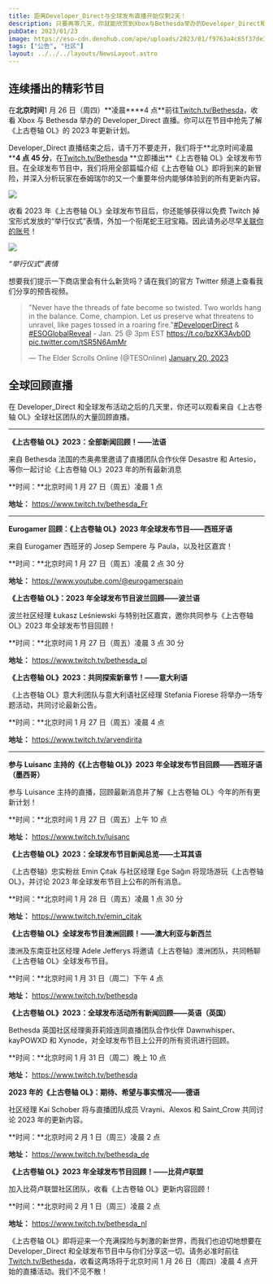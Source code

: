 ```yaml
---
title: 距离Developer_Direct与全球发布直播开始仅剩2天！
description: 只要再等几天，你就能欣赏到Xbox与Bethesda举办的Developer_Direct和紧随其后开始的全球发布活动，并从中了解《上古卷轴OL》的未来更新计划！
pubDate: 2023/01/23
image: https://eso-cdn.denohub.com/ape/uploads/2023/01/f9763a4c65f37de32cf5c2ca927a83b9.jpg
tags: ["公告", "社区"]
layout: ../../../layouts/NewsLayout.astro
---
```


## 连续播出的精彩节目

在**北京时间**1 月 26 日（周四）**凌晨\*\***4 点\*\*前往[Twitch.tv/Bethesda](https://www.twitch.tv/bethesda)，收看 Xbox
与 Bethesda 举办的 Developer_Direct 直播。你可以在节目中抢先了解《上古卷轴 OL》的 2023 年更新计划。

Developer_Direct 直播结束之后，请千万不要走开，我们将于**北京时间凌晨\*\***4 点 45
分**，在[Twitch.tv/Bethesda](https://www.twitch.tv/bethesda) **立即播出\*\*《上古卷轴
OL》全球发布节目。在全球发布节目中，我们将用全部篇幅介绍《上古卷轴
OL》即将到来的新冒险，并深入分析玩家在泰姆瑞尔的又一个重要年份内能够体验到的所有更新内容。

![](https://eso-cdn.denohub.com/ape/uploads/2023/01/c4140d6a9d29779410ed4df95668af7f.jpg)

收看 2023 年《上古卷轴 OL》全球发布节目后，你还能够获得以免费 Twitch
掉宝形式发放的“举行仪式”表情，外加一个衔尾蛇王冠宝箱。因此请务必尽早[关联你的账号](https://help-zh-cn.elderscrollsonline.com/app/answers/detail/a_id/56542)！

![](https://eso-cdn.denohub.com/ape/uploads/2023/01/503169fd58c839430d8894bde2b9adb7.jpg)

<p class="text-gray-500 text-sm text-center"><i>“举行仪式”表情</i></p>

想要我们提示一下商店里会有什么新货吗？请在我们的官方 Twitter 频道上查看我们分享的预告视频。

> "Never have the threads of fate become so twisted. Two worlds hang in the balance. Come, champion. Let us preserve
> what threatens to unravel, like pages tossed in a roaring
> fire."[#DeveloperDirect](https://twitter.com/hashtag/DeveloperDirect?src=hash&ref_src=twsrc%5Etfw) &
> [#ESOGlobalReveal](https://twitter.com/hashtag/ESOGlobalReveal?src=hash&ref_src=twsrc%5Etfw) - Jan. 25 @ 3pm EST
> <https://t.co/bzXK3Avb0D> [pic.twitter.com/tSR5N6AmMr](https://t.co/tSR5N6AmMr)
>
> — The Elder Scrolls Online (@TESOnline)
> [January 20, 2023](https://twitter.com/TESOnline/status/1616442936065167365?ref_src=twsrc%5Etfw)

## 全球回顾直播

在 Developer_Direct 和全球发布活动之后的几天里，你还可以观看来自《上古卷轴 OL》全球社区团队的大量回顾直播。

---

**《上古卷轴 OL》2023：全部新闻回顾！——法语**

来自 Bethesda 法国的杰奥弗里邀请了直播团队合作伙伴 Desastre 和 Artesio，等你一起讨论《上古卷轴 OL》2023 年的所有最新消息

**时间：**北京时间 1 月 27 日（周五）凌晨 1 点

**地址：** <https://www.twitch.tv/bethesda_Fr>

---

**Eurogamer 回顾：《上古卷轴 OL》2023 年全球发布节目——西班牙语**

来自 Eurogamer 西班牙的 Josep Sempere 与 Paula，以及社区嘉宾！

**时间：**北京时间 1 月 27 日（周五）凌晨 2 点 30 分

**地址：** <https://www.youtube.com/@eurogamerspain> [](https://www.youtube.com/@eurogamerspain)

**《上古卷轴 OL》：2023 年全球发布节目波兰回顾——波兰语**

波兰社区经理 Łukasz Leśniewski 与特别社区嘉宾，邀你共同参与《上古卷轴 OL》2023 年全球发布节目回顾！

**时间：**北京时间 1 月 27 日（周五）凌晨 3 点 30 分

**地址：** <https://www.twitch.tv/bethesda_pl>

**《上古卷轴 OL》2023：共同探索新章节！——意大利语**

《上古卷轴 OL》意大利团队与意大利语社区经理 Stefania Fiorese 将举办一场专题活动，共同讨论最新公告。

**时间：**北京时间 1 月 27 日（周五）凌晨 4 点

**地址：** <https://www.twitch.tv/arvendirita>

---

**参与 Luisanc 主持的《《上古卷轴 OL》》2023 年全球发布节目回顾——西班牙语（墨西哥）**

参与 Luisance 主持的直播，回顾最新消息并了解《上古卷轴 OL》今年的所有更新计划！

**时间：**北京时间 1 月 27 日（周五）上午 10 点

**地址：** <https://www.twitch.tv/luisanc> [](https://www.twitch.tv/luisanc)

**《上古卷轴 OL》2023：全球发布节目新闻总览——土耳其语**

《上古卷轴》忠实粉丝 Emin Çıtak 与社区经理 Ege Sağın 将现场游玩《上古卷轴 OL》，并讨论 2023
年全球发布节目上公布的所有消息。

**时间：**北京时间 1 月 28 日（周五）凌晨 1 点 30 分

**地址：** <https://www.twitch.tv/emin_citak>

**《上古卷轴 OL》全球发布节目澳洲回顾！——澳大利亚与新西兰**

澳洲及东南亚社区经理 Adele Jefferys 将邀请《上古卷轴》澳洲团队，共同畅聊《上古卷轴 OL》全球发布节目。

**时间：**北京时间 1 月 31 日（周二）下午 4 点

**地址：** <https://www.twitch.tv/bethesda>

**《上古卷轴 OL》2023：全球发布活动所有新闻回顾——英语（英国）**

Bethesda 英国社区经理奥菲莉娅连同直播团队合作伙伴 Dawnwhisper、kayPOWXD 和
Xynode，对全球发布节目上公开的所有资讯进行回顾。

**时间：**北京时间 1 月 31 日（周二）晚上 10 点

**地址：** <https://www.twitch.tv/bethesda> [](https://www.twitch.tv/bethesda)

**2023 年的《上古卷轴 OL》：期待、希望与事实情况——德语**

社区经理 Kai Schober 将与直播团队成员 Vrayni、Alexos 和 Saint_Crow 共同讨论 2023 年的更新内容。

**时间：**北京时间 2 月 1 日（周三）凌晨 2 点

**地址：** <https://www.twitch.tv/bethesda_de> [](https://www.twitch.tv/bethesda_de)

**《上古卷轴 OL》2023 年全球发布节目回顾！——比荷卢联盟**

加入比荷卢联盟社区团队，收看《上古卷轴 OL》更新内容回顾！

**时间：**北京时间 2 月 1 日（周三）凌晨 2 点

**地址：** <https://www.twitch.tv/bethesda_nl>

《上古卷轴 OL》即将迎来一个充满探险与刺激的新世界，而我们也迫切地想要在 Developer_Direct
和全球发布节目中与你们分享这一切。请务必准时前往[Twitch.tv/Bethesda](https://www.twitch.tv/bethesda)，收看这两场将于北京时间
1 月 26 日（周四）凌晨 4 点开始的直播活动。我们不见不散！
